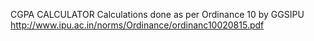 CGPA CALCULATOR
Calculations done as per Ordinance 10 by GGSIPU http://www.ipu.ac.in/norms/Ordinance/ordinanc10020815.pdf
